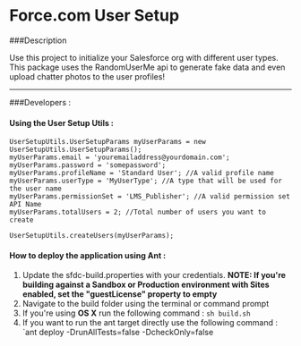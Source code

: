 Force.com User Setup
===

###Description

Use this project to initialize your Salesforce org with different user types.
This package uses the RandomUserMe api to generate fake data and even upload
chatter photos to the user profiles!

---
###Developers :

#### Using the User Setup Utils :

```
UserSetupUtils.UserSetupParams myUserParams = new UserSetupUtils.UserSetupParams();
myUserParams.email = 'youremailaddress@yourdomain.com';
myUserParams.password = 'somepassword';
myUserParams.profileName = 'Standard User'; //A valid profile name
myUserParams.userType = 'MyUserType'; //A type that will be used for the user name
myUserParams.permissionSet = 'LMS_Publisher'; //A valid permission set API Name
myUserParams.totalUsers = 2; //Total number of users you want to create

UserSetupUtils.createUsers(myUserParams);
```

#### How to deploy the application using Ant :

1. Update the sfdc-build.properties with your credentials.
   **NOTE: If you're building against a Sandbox or Production environment with Sites enabled, set the "guestLicense" property to empty**
2. Navigate to the build folder using the terminal or command prompt
3. If you're using **OS X** run the following command : `sh build.sh`
4. If you want to run the ant target directly use the following command : `ant deploy -DrunAllTests=false -DcheckOnly=false
